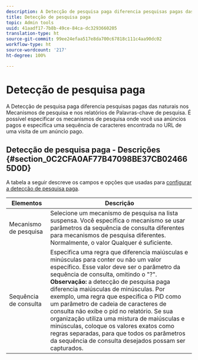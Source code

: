 ```yaml
---
description: A Detecção de pesquisa paga diferencia pesquisas pagas das naturais nos Mecanismos de pesquisa e nos relatórios de Palavras-chave de pesquisa. É possível especificar os mecanismos de pesquisa onde você usa anúncios pagos e especifica uma sequência de caracteres encontrada no URL de uma visita de um anúncio pago.
title: Detecção de pesquisa paga
topic: Admin tools
uuid: 41aadf17-7b8b-49ce-84ca-dc3293660205
translation-type: ht
source-git-commit: 99ee24efaa517e8da700c67818c111c4aa90dc02
workflow-type: ht
source-wordcount: '217'
ht-degree: 100%

---
```



# Detecção de pesquisa paga

A Detecção de pesquisa paga diferencia pesquisas pagas das naturais nos Mecanismos de pesquisa e nos relatórios de Palavras-chave de pesquisa. É possível especificar os mecanismos de pesquisa onde você usa anúncios pagos e especifica uma sequência de caracteres encontrada no URL de uma visita de um anúncio pago.

## Detecção de pesquisa paga - Descrições {#section_0C2CFA0AF77B47098BE37CB024665D0D}

A tabela a seguir descreve os campos e opções que usadas para [configurar a detecção de pesquisa paga](/help/admin/admin/paid-search-detection/t-paid-search-detection.md).

| Elementos | Descrição |
|--- |--- |
| Mecanismo de pesquisa | Selecione um mecanismo de pesquisa na lista suspensa. Você especifica o mecanismo se usar parâmetros da sequência de consulta diferentes para mecanismos de pesquisa diferentes. Normalmente, o valor Qualquer é suficiente. |
| Sequência de consulta | Especifica uma regra que diferencia maiúsculas e minúsculas para conter ou não um valor específico. Esse valor deve ser o parâmetro da sequência de consulta, omitindo o &quot;?&quot;. <br>**Observação:** a detecção de pesquisa paga diferencia maiúsculas de minúsculas. Por exemplo, uma regra que especifica o PID como um parâmetro de cadeia de caracteres de consulta não exibe o pid no relatório. Se sua organização utiliza uma mistura de maiúsculas e minúsculas, coloque os valores exatos como regras separadas, para que todos os parâmetros da sequência de consulta desejados possam ser capturados.</br> |
